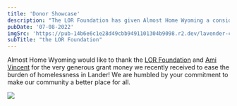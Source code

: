 ```yaml
---
title: 'Donor Showcase'
description: "The LOR Foundation has given Almost Home Wyoming a considerable donation to relieve homelessness in the Lander community"
pubDate: '07-08-2022'
imgSrc: 'https://pub-14b6e6c1e28d49cbb9491101304b9098.r2.dev/lavender-cover.jpg'
subTitle: "the LOR Foundation"
---
```


Almost Home Wyoming would like to thank the [LOR Foundation](https://lorfoundation.org/) and [Ami Vincent](https://lorfoundation.org/people/ami-vincent/) for the very generous grant money we recently received to ease the burden of homelessness in Lander! We are humbled by your commitment to make our community a better place for all.

![](/images/lor-logo-white-background.png)
